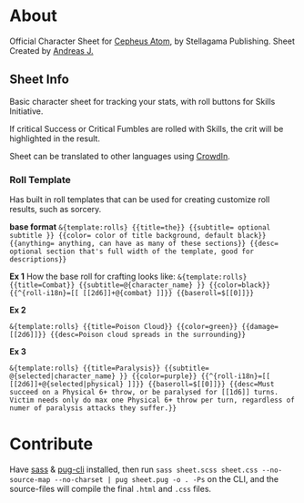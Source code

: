 # About

Official Character Sheet for [Cepheus Atom](https://www.drivethrurpg.com/product/324514/Cepheus-Atom), by Stellagama Publishing. Sheet Created by [Andreas J.](https://wiki.roll20.net/Anduh)

## Sheet Info
Basic character sheet for tracking your stats, with roll buttons for Skills Initiative.

If critical Success or Critical Fumbles are rolled with Skills, the crit will be highlighted in the result.

Sheet can be translated to other languages using [CrowdIn](https://wiki.roll20.net/CrowdIn).

### Roll Template

Has built in roll templates that can be used for creating customize roll results, such as sorcery.

**base format**
`&{template:rolls} {{title=the}} {{subtitle= optional subtitle }} {{color= color of title background, default black}} {{anything= anything, can have as many of these sections}} {{desc= optional section that's full width of the template, good for descriptions}}`



**Ex 1**
How the base roll for crafting looks like:
`&{template:rolls} {{title=Combat}} {{subtitle=@{character_name} }} {{color=black}} {{^{roll-i18n}=[[ [[2d6]]+@{combat} ]]}} {{baseroll=$[[0]]}}`

**Ex 2**

`&{template:rolls} {{title=Poison Cloud}} {{color=green}} {{damage=[[2d6]]}} {{desc=Poison cloud spreads in the surrounding}}`


**Ex 3**

`&{template:rolls} {{title=Paralysis}} {{subtitle= @{selected|character_name} }} {{color=purple}} {{^{roll-i18n}=[[ [[2d6]]+@{selected|physical} ]]}} {{baseroll=$[[0]]}} {{desc=Must succeed on a Physical 6+ throw, or be paralysed for [[1d6]] turns. Victim needs only do max one Physical 6+ throw per turn, regardless of numer of paralysis attacks they suffer.}}`

# Contribute

Have [sass](https://www.npmjs.com/package/sass) & [pug-cli](https://www.npmjs.com/package/pug-cli) installed, then run `sass sheet.scss sheet.css --no-source-map --no-charset | pug sheet.pug -o . -Ps` on the CLI, and the source-files will compile the final `.html` and `.css` files.